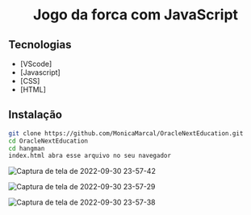 <h1 align="center">
  <center>Jogo da forca com JavaScript</center>
</h1>

 
 ## Tecnologias
 
- [VScode] 
- [Javascript] 
- [CSS]
- [HTML]

## Instalação
```sh
git clone https://github.com/MonicaMarcal/OracleNextEducation.git 
cd OracleNextEducation
cd hangman
index.html abra esse arquivo no seu navegador

```


![Captura de tela de 2022-09-30 23-57-42](https://user-images.githubusercontent.com/63027699/193383853-8d65354c-6ed5-4297-88e7-d9c1b51b8c28.png)

![Captura de tela de 2022-09-30 23-57-29](https://user-images.githubusercontent.com/63027699/193383861-eb720ec0-bd4f-4276-85fa-17b8567234a3.png)

![Captura de tela de 2022-09-30 23-57-38](https://user-images.githubusercontent.com/63027699/193383875-796e1f3b-6e2c-4f23-bdd6-6596ac870d1f.png)


 

